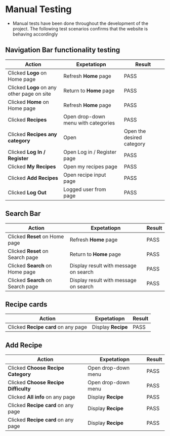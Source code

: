 # Manual Testing

- Manual tests have been done throughout the development of the project.
The following test scenarios confirms that the website is behaving accordingly

## Navigation Bar functionality testing

| Action  | Expetatiopn  | Result |
|---|---|---|
| Clicked **Logo** on Home page  | Refresh **Home** page  | PASS |
| Clicked **Logo** on any other page on site | Return to **Home** page | PASS  |
| Clicked **Home** on Home page  |  Refresh **Home** page | PASS |
| Clicked **Recipes** | Open drop-down menu with categories  | PASS |
| Clicked **Recipes any category**  | Open | Open the desired category | PASS |
| Clicked **Log In / Register**  | Open Log in / Register page | PASS |
| Clicked **My Recipes**  | Open my recipes page  | PASS |
| Clicked **Add Recipes** | Open recipe input page  | PASS  |
| Clicked **Log Out**    | Logged user from page  | PASS  |

## Search Bar

| Action  | Expetatiopn  | Result |
|---|---|---|
| Clicked **Reset** on Home page  | Refresh **Home** page  | PASS |
| Clicked **Reset** on Search page | Return to **Home** page | PASS  |
| Clicked **Search** on Home page  | Display result with message on search  | PASS |
| Clicked **Search** on Search page | Display result with message on search | PASS  |

## Recipe cards 

| Action  | Expetatiopn  | Result |
|---|---|---|
| Clicked **Recipe card** on any page  | Display **Recipe** | PASS |

## Add Recipe

| Action  | Expetatiopn  | Result |
|---|---|---|
| Clicked **Choose Recipe Category**  | Open drop-down menu | PASS |
| Clicked **Choose Recipe Difficulty** |  Open drop-down menu | PASS |
| Clicked **All info** on any page  | Display **Recipe** | PASS |
| Clicked **Recipe card** on any page  | Display **Recipe** | PASS |
| Clicked **Recipe card** on any page  | Display **Recipe** | PASS |



